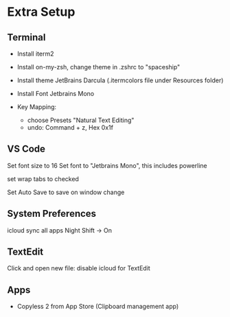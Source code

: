 # Extra Setup

## Terminal

 - Install iterm2
 
 - Install on-my-zsh, change theme in .zshrc to "spaceship"

 - Install theme JetBrains Darcula (.itermcolors file under Resources folder)

 - Install Font Jetbrains Mono
 
 - Key Mapping:
   - choose Presets "Natural Text Editing"
   - undo: Command + z, Hex 0x1f

 

## VS Code
Set font size to 16
Set font to "Jetbrains Mono", this includes powerline

set wrap tabs to checked

Set Auto Save to save on window change


## System Preferences
icloud sync all apps
Night Shift -> On


## TextEdit

Click and open new file: disable icloud for TextEdit


## Apps
- Copyless 2 from App Store (Clipboard management app)

